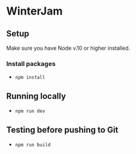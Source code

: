 # WinterJam

## Setup

Make sure you have Node v.10 or higher installed.

### Install packages

- `npm install`

## Running locally

- `npm run dev`

## Testing before pushing to Git
- `npm run build`